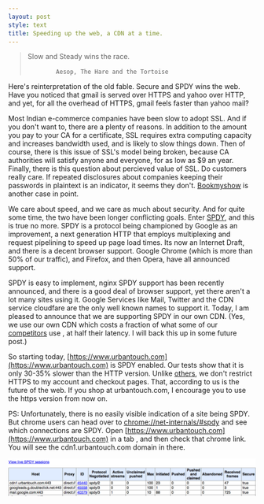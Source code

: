 ```yaml
---
layout: post
style: text
title: Speeding up the web, a CDN at a time.
---
```


>   Slow and Steady wins the race.
>
>             Aesop, The Hare and the Tortoise

Here's reinterpretation of the old fable. Secure and SPDY wins the web. Have you noticed that gmail is served over HTTPS and yahoo over HTTP, and yet, for all the overhead of HTTPS, gmail feels faster than yahoo mail?

Most Indian e-commerce companies have been slow to adopt SSL. And if you don't want to, there are a plenty of reasons. In addition to the amount you pay to your CA for a certificate, SSL requires extra computing capacity and increases bandwidth used, and is likely to slow things down.  Then of course, there is this issue of SSL's model being broken, because CA authorities will satisfy anyone and everyone, for as low as $9 an year. Finally, there is this question about percieved value of SSL. Do customers really care. If repeated disclosures about companies keeping their passwords in plaintext is an indicator, it seems they don't. [Bookmyshow](http://blog.archit.in/2012/07/bookmyshow-com-saves-user-passwords-in-plain-text/) is another case in point.

We care about speed, and we care as much about security. And for quite some time, the two have been longer conflicting goals. Enter [SPDY](http://en.wikipedia.org/wiki/SPDY), and this is true no more. SPDY is a protocol being championed by Google as an improvement, a next generation HTTP that employs multiplexing and request pipelining to speed up page load times. Its now an Internet Draft, and there is a decent browser support. Google Chrome (which is more than 50% of our traffic), and Firefox, and then Opera, have all announced support. 

SPDY is easy to implement, nginx SPDY support has been recently announced, and there is a good deal of browser support, yet there aren't a lot many sites using it. Google Services like Mail, Twitter and the CDN service cloudfare are the only well known names to support it. Today, I am pleased to announce that we are supporting SPDY in our own CDN. (Yes, we use our own CDN which costs a fraction of what some of our [competitors](http://www.flipkart.com) use , at half their latency. I will back this up in some future post.)

So starting today, [https://www.urbantouch.com](https://www.urbantouch.com) is SPDY enabled. Our tests show that it is only 30-35% slower than the HTTP version. Unlike [others](https://www.flipkart.com), we don't restrict HTTPS to my account and checkout pages. That, according to us is the future of the web. If you shop at urbantouch.com, I encourage you to use the https version from now on.

PS: Unfortunately, there is no easily visible indication of a site being SPDY. But chrome users can head over to [chrome://net-internals/#spdy](chrome://net-internals/#spdy) and see which connections are SPDY. Open [https://www.urbantouch.com](https://www.urbantouch.com) in a tab , and then check that chrome link. You will see the cdn1.urbantouch.com domain in there.

![chrome://net-internals/#spdy](/img/spdy.png "Urbantouch.com is SPDY")
